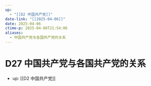 ```yaml
---
up:
  - "[[D2 中国共产党]]"
date-link: "[[2025-04-06]]"
date: 2025-04-06
ctime-p: 2025-04-06T21:54:06
aliases:
  - 中国共产党与各国共产党的关系
---
```


# D27 中国共产党与各国共产党的关系

- up: [[D2 中国共产党]]

